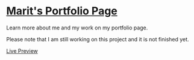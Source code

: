 # [Marit's Portfolio Page](https://themarit.github.io/Portfolio/)

Learn more about me and my work on my portfolio page.

Please note that I am still working on this project and it is not finished yet.

[Live Preview](https://themarit.github.io/Portfolio/)